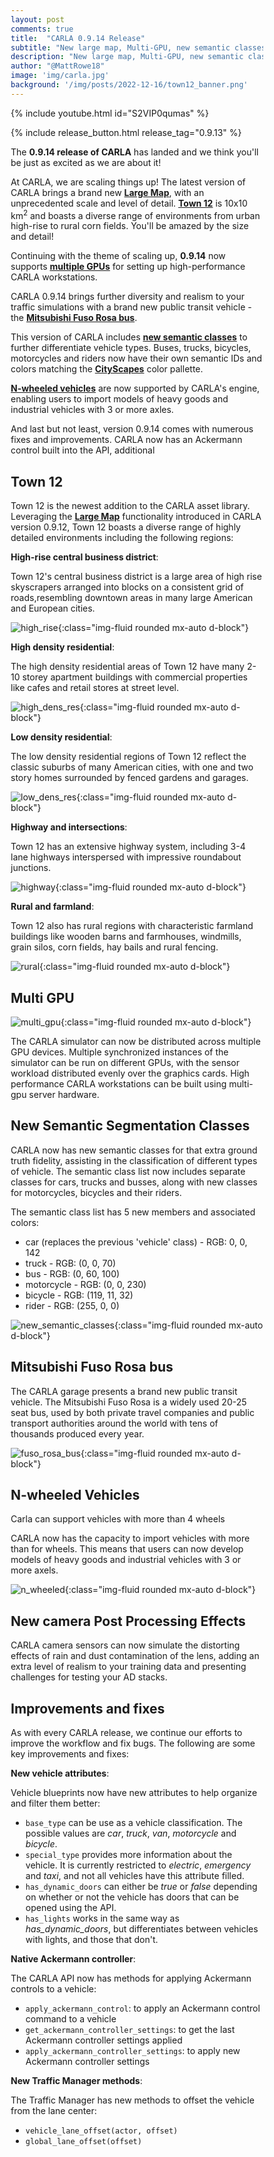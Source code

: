 ```yaml
---
layout: post
comments: true
title:  "CARLA 0.9.14 Release"
subtitle: "New large map, Multi-GPU, new semantic classes, Mitsubishi bus"
description: "New large map, Multi-GPU, new semantic classes, Mitsubishi bus"
author: "@MattRowe18"
image: 'img/carla.jpg'
background: '/img/posts/2022-12-16/town12_banner.png'
---
```


<style>
* {box-sizing: border-box;}

.img-comp-container {
  position: relative;
  display: block;
  overflow:auto; 
 /*should be the same height as the images*/
}

.img-comp-img {
  position: absolute;
  width: 100%;
  height: auto;

}

.img-comp-img img {
  display: block;
  vertical-align: middle;
}

.img-comp-slider {
  position: absolute;
  z-index: 9;
  cursor: ew-resize;
  /*set the appearance of the slider:*/
  width: 40px;
  height: 40px;
  background-color: #2196F3;
  opacity: 0.7;
  border-radius: 50%;
}
</style>

{% include youtube.html id="S2VIP0qumas" %}

{% include release_button.html release_tag="0.9.13" %}

The __0.9.14 release of CARLA__ has landed and we think you'll be just as excited as we are about it!

At CARLA, we are scaling things up! The latest version of CARLA brings a brand new [__Large Map__](http://localhost:4000/2021/08/02/release-0.9.12/#large-maps), with an unprecedented scale and level of detail. [__Town 12__](#town-12) is 10x10 km<sup>2</sup> and boasts a diverse range of environments from urban high-rise to rural corn fields. You'll be amazed by the size and detail! 

Continuing with the theme of scaling up, __0.9.14__ now supports [__multiple GPUs__](#multi-gpu) for setting up high-performance CARLA workstations.

CARLA 0.9.14 brings further diversity and realism to your traffic simulations with a brand new public transit vehicle - the [__Mitsubishi Fuso Rosa bus__](#mitsubishi-fuso-rosa-bus). 

This version of CARLA includes [__new semantic classes__](#new-semantic-segmentation-classes) to further differentiate vehicle types. Buses, trucks, bicycles, motorcycles and riders now have their own semantic IDs and colors matching the [__CityScapes__](https://www.cityscapes-dataset.com/dataset-overview/#features) color pallette.

[__N-wheeled vehicles__](#n-wheeled-vehicles) are now supported by CARLA's engine, enabling users to import models of heavy goods and industrial vehicles with 3 or more axles. 

And last but not least, version 0.9.14 comes with numerous fixes and improvements. CARLA now has an Ackermann control built into the API, additional 


## Town 12

Town 12 is the newest addition to the CARLA asset library. Leveraging the [__Large Map__](http://localhost:4000/2021/08/02/release-0.9.12/#large-maps) functionality introduced in CARLA version 0.9.12, Town 12 boasts a diverse range of highly detailed environments including the following regions:

__High-rise central business district__:

Town 12's central business district is a large area of high rise skyscrapers arranged into blocks on a consistent grid of roads,resembling downtown areas in many large American and European cities.

![high_rise](/img/posts/2022-12-16/high_rise.webp){:class="img-fluid rounded mx-auto d-block"}

__High density residential__:

The high density residential areas of Town 12 have many 2-10 storey apartment buildings with commercial properties like cafes and retail stores at street level.

![high_dens_res](/img/posts/2022-12-16/high_dens_res.webp){:class="img-fluid rounded mx-auto d-block"}

__Low density residential__:

The low density residential regions of Town 12 reflect the classic suburbs of many American cities, with one and two story homes surrounded by fenced gardens and garages.

![low_dens_res](/img/posts/2022-12-16/low_dens_res.webp){:class="img-fluid rounded mx-auto d-block"}

__Highway and intersections__:

Town 12 has an extensive highway system, including 3-4 lane highways interspersed with impressive roundabout junctions.

![highway](/img/posts/2022-12-16/highway.png){:class="img-fluid rounded mx-auto d-block"}

__Rural and farmland__:

Town 12 also has rural regions with characteristic farmland buildings like wooden barns and farmhouses, windmills, grain silos, corn fields, hay bails and rural fencing. 

![rural](/img/posts/2022-12-16/rural.webp){:class="img-fluid rounded mx-auto d-block"}
 
## Multi GPU

![multi_gpu](/img/posts/2022-12-16/gpu_info.png){:class="img-fluid rounded mx-auto d-block"}

The CARLA simulator can now be distributed across multiple GPU devices. Multiple synchronized instances of the simulator can be run on different GPUs, with the sensor workload distributed evenly over the graphics cards. High performance CARLA workstations can be built using multi-gpu server hardware.

## New Semantic Segmentation Classes

CARLA now has new semantic classes for that extra ground truth fidelity, assisting in the classification of different types of vehicle. The semantic class list now includes separate classes for cars, trucks and busses, along with new classes for motorcycles, bicycles and their riders. 

The semantic class list has 5 new members and associated colors:

- car (replaces the previous 'vehicle' class) - RGB: 0, 0, 142
- truck - RGB: (0, 0, 70)
- bus - RGB: (0, 60, 100)
- motorcycle - RGB: (0, 0, 230)
- bicycle - RGB: (119, 11, 32)
- rider - RGB: (255, 0, 0)

![new_semantic_classes](/img/posts/2022-12-16/new_semantic_classes.gif){:class="img-fluid rounded mx-auto d-block"}

## Mitsubishi Fuso Rosa bus

The CARLA garage presents a brand new public transit vehicle. The Mitsubishi Fuso Rosa is a widely used 20-25 seat bus, used by both private travel companies and public transport authorities around the world with tens of thousands produced every year. 

![fuso_rosa_bus](/img/posts/2022-12-16/fuso_rosa.png){:class="img-fluid rounded mx-auto d-block"}

## N-wheeled Vehicles

Carla can support vehicles with more than 4 wheels


CARLA now has the capacity to import vehicles with more than for wheels. This means that users can now develop models of heavy goods and industrial vehicles with 3 or more axels.

![n_wheeled](/img/posts/2022-12-16/6_wheel_truck.png){:class="img-fluid rounded mx-auto d-block"}

## New camera Post Processing Effects

CARLA camera sensors can now simulate the distorting effects of rain and dust contamination of the lens, adding an extra level of realism to your training data and presenting challenges for testing your AD stacks. 

## Improvements and fixes

As with every CARLA release, we continue our efforts to improve the workflow and fix bugs. The following are some key improvements and fixes:

__New vehicle attributes__:

Vehicle blueprints now have new attributes to help organize and filter them better:

- `base_type` can be use as a vehicle classification. The possible values are  *car*, *truck*, *van*, *motorcycle* and *bicycle*.
- `special_type` provides more information about the vehicle. It is currently restricted to *electric*, *emergency* and *taxi*, and not all vehicles have this attribute filled.
- `has_dynamic_doors` can either be *true* or *false* depending on whether or not the vehicle has doors that can be opened using the API.
- `has_lights` works in the same way as *has_dynamic_doors*, but differentiates between vehicles with lights, and those that don't. 

__Native Ackermann controller__:

The CARLA API now has methods for applying Ackermann controls to a vehicle:

- `apply_ackermann_control`:  to apply an Ackermann control command to a vehicle
- `get_ackermann_controller_settings`: to get the last Ackermann controller settings applied
- `apply_ackermann_controller_settings`: to apply new Ackermann controller settings

__New Traffic Manager methods__:

The Traffic Manager has new methods to offset the vehicle from the lane center:

- `vehicle_lane_offset(actor, offset)`
- `global_lane_offset(offset)`


